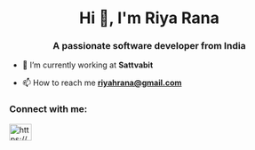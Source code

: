 <h1 align="center">Hi 👋, I'm Riya Rana</h1>
<h3 align="center">A passionate software developer from India</h3>

- 🔭 I’m currently working at **Sattvabit**

- 📫 How to reach me **riyahrana@gmail.com**

<h3 align="left">Connect with me:</h3>
<p align="left">
<a href="https://linkedin.com/in/https://www.linkedin.com/in/riyahrana" target="blank"><img align="center" src="https://raw.githubusercontent.com/rahuldkjain/github-profile-readme-generator/master/src/images/icons/Social/linked-in-alt.svg" alt="https://www.linkedin.com/in/riyahrana" height="30" width="40" /></a>
</p>
